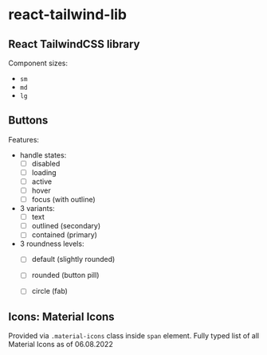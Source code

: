 # react-tailwind-lib

## React TailwindCSS library

Component sizes:
 - `sm`
 - `md`
 - `lg`



## Buttons
Features:
* handle states:
  - [ ] disabled
  - [ ] loading
  - [ ] active
  - [ ] hover
  - [ ] focus (with outline)

* 3 variants:
  - [ ] text
  - [ ] outlined (secondary)
  - [ ] contained (primary)

* 3 roundness levels:
  - [ ] default (slightly rounded)
  - [ ] rounded (button pill)
  - [ ] circle (fab)



## Icons: Material Icons
Provided via `.material-icons` class inside `span` element.
Fully typed list of all Material Icons as of 06.08.2022

